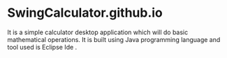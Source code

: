 # SwingCalculator.github.io
It is a simple calculator desktop application which will do basic mathematical operations. It is built using Java programming language and tool used is  Eclipse Ide .
